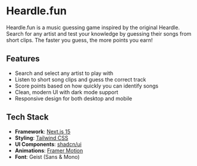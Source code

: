 # Heardle.fun

Heardle.fun is a music guessing game inspired by the original Heardle. Search for any artist and test your knowledge by guessing their songs from short clips. The faster you guess, the more points you earn!

## Features

- Search and select any artist to play with
- Listen to short song clips and guess the correct track
- Score points based on how quickly you can identify songs
- Clean, modern UI with dark mode support
- Responsive design for both desktop and mobile

## Tech Stack

- **Framework**: [Next.js 15](https://nextjs.org/)
- **Styling**: [Tailwind CSS](https://tailwindcss.com)
- **UI Components**: [shadcn/ui](https://ui.shadcn.com)
- **Animations**: [Framer Motion](https://www.framer.com/motion/)
- **Font**: Geist (Sans & Mono)
